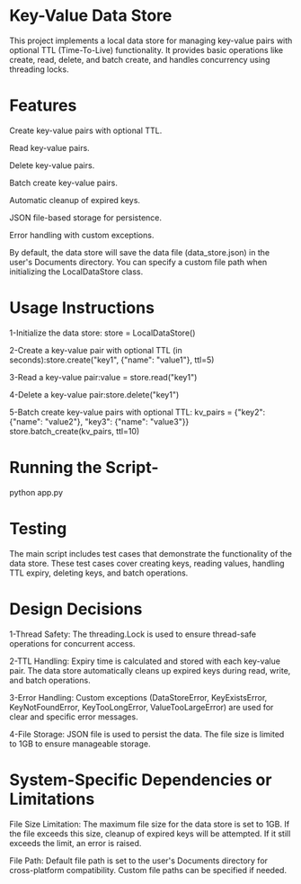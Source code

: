 # Key-Value Data Store
This project implements a local data store for managing key-value pairs with optional TTL (Time-To-Live) functionality. It provides basic operations like create, read, delete, and batch create, and handles concurrency using threading locks.

# Features
Create key-value pairs with optional TTL.

Read key-value pairs.

Delete key-value pairs.

Batch create key-value pairs.

Automatic cleanup of expired keys.

JSON file-based storage for persistence.

Error handling with custom exceptions.

By default, the data store will save the data file (data_store.json) in the user's Documents directory. You can specify a custom file path when initializing the LocalDataStore class.

# Usage Instructions
1-Initialize the data store: store = LocalDataStore()

2-Create a key-value pair with optional TTL (in seconds):store.create("key1", {"name": "value1"}, ttl=5)

3-Read a key-value pair:value = store.read("key1")

4-Delete a key-value pair:store.delete("key1")

5-Batch create key-value pairs with optional TTL:
kv_pairs = {"key2": {"name": "value2"}, "key3": {"name": "value3"}}
store.batch_create(kv_pairs, ttl=10)

# Running the Script-
python app.py

# Testing
The main script includes test cases that demonstrate the functionality of the data store. These test cases cover creating keys, reading values, handling TTL expiry, deleting keys, and batch operations.

# Design Decisions
1-Thread Safety: The threading.Lock is used to ensure thread-safe operations for concurrent access.

2-TTL Handling: Expiry time is calculated and stored with each key-value pair. The data store automatically cleans up expired keys during read, write, and batch operations.

3-Error Handling: Custom exceptions (DataStoreError, KeyExistsError, KeyNotFoundError, KeyTooLongError, ValueTooLargeError) are used for clear and specific error messages.

4-File Storage: JSON file is used to persist the data. The file size is limited to 1GB to ensure manageable storage.

# System-Specific Dependencies or Limitations
File Size Limitation: The maximum file size for the data store is set to 1GB. If the file exceeds this size, cleanup of expired keys will be attempted. If it still exceeds the limit, an error is raised.

File Path: Default file path is set to the user's Documents directory for cross-platform compatibility. Custom file paths can be specified if needed.

